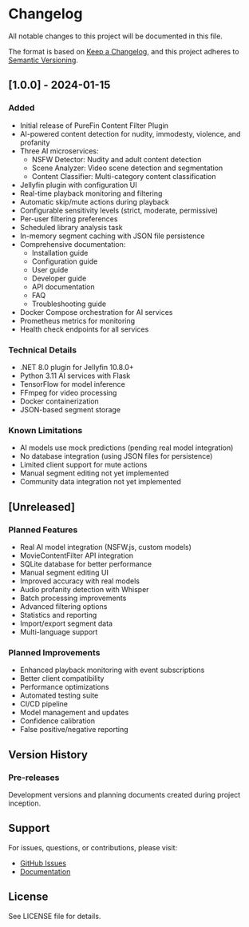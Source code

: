 # Changelog

All notable changes to this project will be documented in this file.

The format is based on [Keep a Changelog](https://keepachangelog.com/en/1.0.0/),
and this project adheres to [Semantic Versioning](https://semver.org/spec/v2.0.0.html).

## [1.0.0] - 2024-01-15

### Added
- Initial release of PureFin Content Filter Plugin
- AI-powered content detection for nudity, immodesty, violence, and profanity
- Three AI microservices:
  - NSFW Detector: Nudity and adult content detection
  - Scene Analyzer: Video scene detection and segmentation
  - Content Classifier: Multi-category content classification
- Jellyfin plugin with configuration UI
- Real-time playback monitoring and filtering
- Automatic skip/mute actions during playback
- Configurable sensitivity levels (strict, moderate, permissive)
- Per-user filtering preferences
- Scheduled library analysis task
- In-memory segment caching with JSON file persistence
- Comprehensive documentation:
  - Installation guide
  - Configuration guide
  - User guide
  - Developer guide
  - API documentation
  - FAQ
  - Troubleshooting guide
- Docker Compose orchestration for AI services
- Prometheus metrics for monitoring
- Health check endpoints for all services

### Technical Details
- .NET 8.0 plugin for Jellyfin 10.8.0+
- Python 3.11 AI services with Flask
- TensorFlow for model inference
- FFmpeg for video processing
- Docker containerization
- JSON-based segment storage

### Known Limitations
- AI models use mock predictions (pending real model integration)
- No database integration (using JSON files for persistence)
- Limited client support for mute actions
- Manual segment editing not yet implemented
- Community data integration not yet implemented

## [Unreleased]

### Planned Features
- Real AI model integration (NSFW.js, custom models)
- MovieContentFilter API integration
- SQLite database for better performance
- Manual segment editing UI
- Improved accuracy with real models
- Audio profanity detection with Whisper
- Batch processing improvements
- Advanced filtering options
- Statistics and reporting
- Import/export segment data
- Multi-language support

### Planned Improvements
- Enhanced playback monitoring with event subscriptions
- Better client compatibility
- Performance optimizations
- Automated testing suite
- CI/CD pipeline
- Model management and updates
- Confidence calibration
- False positive/negative reporting

## Version History

### Pre-releases

Development versions and planning documents created during project inception.

## Support

For issues, questions, or contributions, please visit:
- [GitHub Issues](https://github.com/BarbellDwarf/PureFin-Plugin/issues)
- [Documentation](docs/)

## License

See LICENSE file for details.
